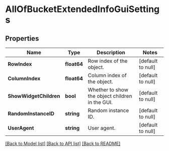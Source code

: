 # AllOfBucketExtendedInfoGuiSettings

## Properties
Name | Type | Description | Notes
------------ | ------------- | ------------- | -------------
**RowIndex** | **float64** | Row index of the object. | [default to null]
**ColumnIndex** | **float64** | Column index of the object. | [default to null]
**ShowWidgetChildren** | **bool** | Whether to show the object children in the GUI. | [default to null]
**RandomInstanceID** | **string** | Random instance ID. | [default to null]
**UserAgent** | **string** | User agent. | [default to null]

[[Back to Model list]](../README.md#documentation-for-models) [[Back to API list]](../README.md#documentation-for-api-endpoints) [[Back to README]](../README.md)

